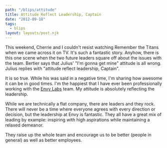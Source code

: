 ```yaml
---
path: "/blips/attitude"
title: Attitude Reflect Leadership, Captain
date: "2012-09-18"
tags:
  - blips
layout: layouts/post.njk
---
```


This weekend, Cherrie and I couldn't resist watching Remember the Titans when we came across it on TV. It's such a fantastic story. Anyhow, there is this one scene when the two future leaders square off about the issues with the team. Bertier says that Julius' "I'm gonna get mine" attitude is all wrong. Julius replies with "attitude reflect leadership, Captain".

It is so true. While his was said in a negative time, I'm sharing how awesome it can be in good times. I'm the happiest that I have ever been professionally working with the [Envy Labs](http://envylabs.com) team. My attitude is absolutely reflecting the leadership.

While we are technically a flat company, there are leaders and they rock. There will never be a time where everyone agrees with every direction or decision, but the leadership at Envy is fantastic. They all have a great mix of leading by example: inspiring with high aspirations while maintaining a relaxed demeanor.

They raise up the whole team and encourage us to be better (people in general) as well as better employees.
